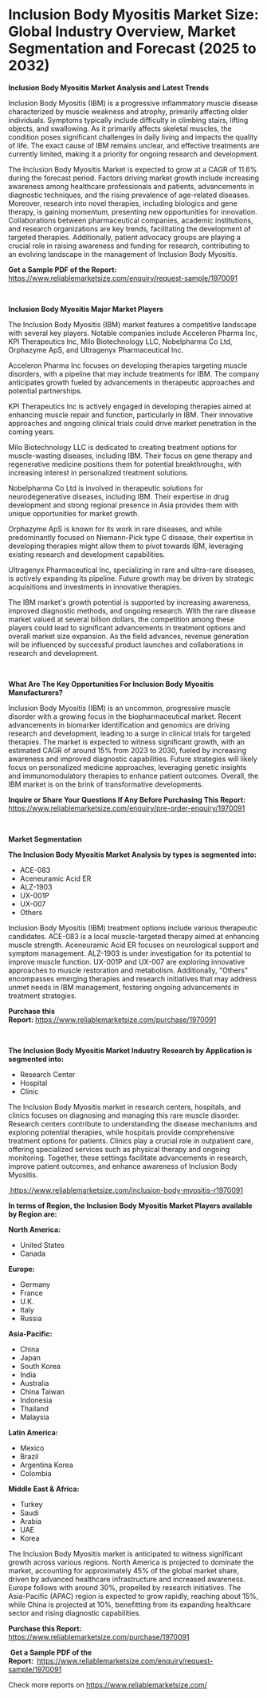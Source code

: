 <p><h1>Inclusion Body Myositis Market Size: Global Industry Overview, Market Segmentation and Forecast (2025 to 2032)</h1></p><p><strong>Inclusion Body Myositis Market Analysis and Latest Trends</strong></p>
<p><p>Inclusion Body Myositis (IBM) is a progressive inflammatory muscle disease characterized by muscle weakness and atrophy, primarily affecting older individuals. Symptoms typically include difficulty in climbing stairs, lifting objects, and swallowing. As it primarily affects skeletal muscles, the condition poses significant challenges in daily living and impacts the quality of life. The exact cause of IBM remains unclear, and effective treatments are currently limited, making it a priority for ongoing research and development.</p><p>The Inclusion Body Myositis Market is expected to grow at a CAGR of 11.6% during the forecast period. Factors driving market growth include increasing awareness among healthcare professionals and patients, advancements in diagnostic techniques, and the rising prevalence of age-related diseases. Moreover, research into novel therapies, including biologics and gene therapy, is gaining momentum, presenting new opportunities for innovation. Collaborations between pharmaceutical companies, academic institutions, and research organizations are key trends, facilitating the development of targeted therapies. Additionally, patient advocacy groups are playing a crucial role in raising awareness and funding for research, contributing to an evolving landscape in the management of Inclusion Body Myositis.</p></p>
<p><strong>Get a Sample PDF of the Report:&nbsp;</strong> <a href="https://www.reliablemarketsize.com/enquiry/request-sample/1970091?utm_campaign=3072&utm_medium=2&utm_source=Github&utm_content=ia&utm_term=08032025&utm_id=inclusion-body-myositis">https://www.reliablemarketsize.com/enquiry/request-sample/1970091</a></p>
<p>&nbsp;</p>
<p><strong>Inclusion Body Myositis Major Market Players</strong></p>
<p><p>The Inclusion Body Myositis (IBM) market features a competitive landscape with several key players. Notable companies include Acceleron Pharma Inc, KPI Therapeutics Inc, Milo Biotechnology LLC, Nobelpharma Co Ltd, Orphazyme ApS, and Ultragenyx Pharmaceutical Inc.</p><p>Acceleron Pharma Inc focuses on developing therapies targeting muscle disorders, with a pipeline that may include treatments for IBM. The company anticipates growth fueled by advancements in therapeutic approaches and potential partnerships.</p><p>KPI Therapeutics Inc is actively engaged in developing therapies aimed at enhancing muscle repair and function, particularly in IBM. Their innovative approaches and ongoing clinical trials could drive market penetration in the coming years.</p><p>Milo Biotechnology LLC is dedicated to creating treatment options for muscle-wasting diseases, including IBM. Their focus on gene therapy and regenerative medicine positions them for potential breakthroughs, with increasing interest in personalized treatment solutions.</p><p>Nobelpharma Co Ltd is involved in therapeutic solutions for neurodegenerative diseases, including IBM. Their expertise in drug development and strong regional presence in Asia provides them with unique opportunities for market growth.</p><p>Orphazyme ApS is known for its work in rare diseases, and while predominantly focused on Niemann-Pick type C disease, their expertise in developing therapies might allow them to pivot towards IBM, leveraging existing research and development capabilities.</p><p>Ultragenyx Pharmaceutical Inc, specializing in rare and ultra-rare diseases, is actively expanding its pipeline. Future growth may be driven by strategic acquisitions and investments in innovative therapies.</p><p>The IBM market's growth potential is supported by increasing awareness, improved diagnostic methods, and ongoing research. With the rare disease market valued at several billion dollars, the competition among these players could lead to significant advancements in treatment options and overall market size expansion. As the field advances, revenue generation will be influenced by successful product launches and collaborations in research and development.</p></p>
<p>&nbsp;</p>
<p><strong>What Are The Key Opportunities For Inclusion Body Myositis Manufacturers?</strong></p>
<p><p>Inclusion Body Myositis (IBM) is an uncommon, progressive muscle disorder with a growing focus in the biopharmaceutical market. Recent advancements in biomarker identification and genomics are driving research and development, leading to a surge in clinical trials for targeted therapies. The market is expected to witness significant growth, with an estimated CAGR of around 15% from 2023 to 2030, fueled by increasing awareness and improved diagnostic capabilities. Future strategies will likely focus on personalized medicine approaches, leveraging genetic insights and immunomodulatory therapies to enhance patient outcomes. Overall, the IBM market is on the brink of transformative developments.</p></p>
<p><strong>Inquire or Share Your Questions If Any Before Purchasing This Report:</strong> <a href="https://www.reliablemarketsize.com/enquiry/pre-order-enquiry/1970091?utm_campaign=3072&utm_medium=2&utm_source=Github&utm_content=ia&utm_term=08032025&utm_id=inclusion-body-myositis">https://www.reliablemarketsize.com/enquiry/pre-order-enquiry/1970091</a></p>
<p>&nbsp;</p>
<p><strong>Market Segmentation</strong></p>
<p><strong>The Inclusion Body Myositis Market Analysis by types is segmented into:</strong></p>
<p><ul><li>ACE-083</li><li>Aceneuramic Acid ER</li><li>ALZ-1903</li><li>UX-001P</li><li>UX-007</li><li>Others</li></ul></p>
<p><p>Inclusion Body Myositis (IBM) treatment options include various therapeutic candidates. ACE-083 is a local muscle-targeted therapy aimed at enhancing muscle strength. Aceneuramic Acid ER focuses on neurological support and symptom management. ALZ-1903 is under investigation for its potential to improve muscle function. UX-001P and UX-007 are exploring innovative approaches to muscle restoration and metabolism. Additionally, "Others" encompasses emerging therapies and research initiatives that may address unmet needs in IBM management, fostering ongoing advancements in treatment strategies.</p></p>
<p><strong>Purchase this Report:&nbsp;</strong><a href="https://www.reliablemarketsize.com/purchase/1970091?utm_campaign=3072&utm_medium=2&utm_source=Github&utm_content=ia&utm_term=08032025&utm_id=inclusion-body-myositis">https://www.reliablemarketsize.com/purchase/1970091</a></p>
<p>&nbsp;</p>
<p><strong>The Inclusion Body Myositis Market Industry Research by Application is segmented into:</strong></p>
<p><ul><li>Research Center</li><li>Hospital</li><li>Clinic</li></ul></p>
<p><p>The Inclusion Body Myositis market in research centers, hospitals, and clinics focuses on diagnosing and managing this rare muscle disorder. Research centers contribute to understanding the disease mechanisms and exploring potential therapies, while hospitals provide comprehensive treatment options for patients. Clinics play a crucial role in outpatient care, offering specialized services such as physical therapy and ongoing monitoring. Together, these settings facilitate advancements in research, improve patient outcomes, and enhance awareness of Inclusion Body Myositis.</p></p>
<p><a href="https://www.reliablemarketsize.com/inclusion-body-myositis-r1970091?utm_campaign=3072&utm_medium=2&utm_source=Github&utm_content=ia&utm_term=08032025&utm_id=inclusion-body-myositis">&nbsp;https://www.reliablemarketsize.com/inclusion-body-myositis-r1970091</a></p>
<p><strong>In terms of Region, the Inclusion Body Myositis Market Players available by Region are:</strong></p>
<p>
    <p> <strong> North America: </strong>
        <ul>
            <li>United States</li>
            <li>Canada</li>
        </ul>
        </p> 
    <p> <strong> Europe: </strong>
        <ul>
            <li>Germany</li>
            <li>France</li>
            <li>U.K.</li>
            <li>Italy</li>
            <li>Russia</li>
        </ul>
        </p> 
    <p> <strong> Asia-Pacific: </strong>
        <ul>
            <li>China</li>
            <li>Japan</li>
            <li>South Korea</li>
            <li>India</li>
            <li>Australia</li>
            <li>China Taiwan</li>
            <li>Indonesia</li>
            <li>Thailand</li>
            <li>Malaysia</li>
        </ul>
        </p> 
    <p> <strong> Latin America: </strong>
        <ul>
            <li>Mexico</li>
            <li>Brazil</li>
            <li>Argentina Korea</li>
            <li>Colombia</li>
        </ul>
        </p> 
    <p> <strong> Middle East & Africa: </strong>
        <ul>
            <li>Turkey</li>
            <li>Saudi</li>
            <li>Arabia</li>
            <li>UAE</li>
            <li>Korea</li>
        </ul>
    </p>
    </p>
<p><p>The Inclusion Body Myositis market is anticipated to witness significant growth across various regions. North America is projected to dominate the market, accounting for approximately 45% of the global market share, driven by advanced healthcare infrastructure and increased awareness. Europe follows with around 30%, propelled by research initiatives. The Asia-Pacific (APAC) region is expected to grow rapidly, reaching about 15%, while China is projected at 10%, benefitting from its expanding healthcare sector and rising diagnostic capabilities.</p></p>
<p><strong>Purchase this Report: </strong><a href="https://www.reliablemarketsize.com/purchase/1970091?utm_campaign=3072&utm_medium=2&utm_source=Github&utm_content=ia&utm_term=08032025&utm_id=inclusion-body-myositis">https://www.reliablemarketsize.com/purchase/1970091</a></p>
<p>&nbsp;<strong>Get a Sample PDF of the Report:&nbsp;&nbsp;</strong><a href="https://www.reliablemarketsize.com/enquiry/request-sample/1970091?utm_campaign=3072&utm_medium=2&utm_source=Github&utm_content=ia&utm_term=08032025&utm_id=inclusion-body-myositis">https://www.reliablemarketsize.com/enquiry/request-sample/1970091</a></p>
<p><strong></strong></p>
<p>Check more reports on <a href="https://www.reliablemarketsize.com/?utm_campaign=3072&utm_medium=2&utm_source=Github&utm_content=ia&utm_term=08032025&utm_id=inclusion-body-myositis">https://www.reliablemarketsize.com/</a></p>